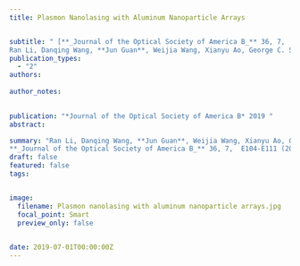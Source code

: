 ```yaml
---
title: Plasmon Nanolasing with Aluminum Nanoparticle Arrays


subtitle: " [**_Journal of the Optical Society of America B_** 36, 7,  E104-E111 (2019) <br> 
Ran Li, Danqing Wang, **Jun Guan**, Weijia Wang, Xianyu Ao, George C. Schatz, Richard Schaller, and Teri W. Odom* ](https://opg.optica.org/josab/abstract.cfm?uri=josab-36-7-e104)"
publication_types:
  - "2"
authors: 
  
author_notes:
  

publication: "*Journal of the Optical Society of America B* 2019 "
abstract: 

summary: "Ran Li, Danqing Wang, **Jun Guan**, Weijia Wang, Xianyu Ao, George C. Schatz, Richard Schaller, and Teri W. Odom*  <br>
**_Journal of the Optical Society of America B_** 36, 7,  E104-E111 (2019)). [[Link]](https://opg.optica.org/josab/abstract.cfm?uri=josab-36-7-e104)"
draft: false
featured: false
tags:


image:
  filename: Plasmon nanolasing with aluminum nanoparticle arrays.jpg
  focal_point: Smart
  preview_only: false

 
date: 2019-07-01T00:00:00Z
---
```







